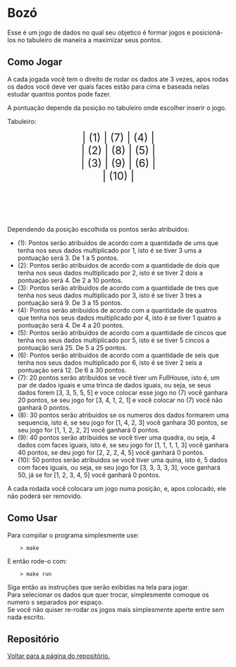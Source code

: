 Bozó
====

Esse é um jogo de dados no qual seu objetico é formar jogos e posicioná-los no tabuleiro de maneira a maximizar seus pontos.

Como Jogar
----------

A cada jogada você tem o direito de rodar os dados ate 3 vezes, apos rodas os dados você deve ver quais faces estão para cima e baseada nelas estudar quantos pontos pode fazer. 

A pontuação depende da posição no tabuleiro onde escolher inserir o jogo.

Tabuleiro:
<div style="display:flex; align-self: center; height: 200px;
flex-direction: column; align-items: center; justify-itens: flex-start;">
<div style="width: 100%; text-align: center; font-size: x-large;">| (1) | (7) | (4) |</div> 
<div style="width: 100%; text-align: center; font-size: x-large;">| (2) | (8) | (5) |</div> 
<div style="width: 100%; text-align: center; font-size: x-large;">| (3) | (9) | (6) |</div>
<div style="width: 100%; text-align: center; font-size: x-large;">| (10) |</div>  
</div>

Dependendo da posição escolhida os pontos serão atribuidos:
* (1): Pontos serão atribuidos de acordo com a quantidade de ums que tenha nos seus dados multiplicado por 1, isto é se tiver 3 ums a pontuação será 3. De 1 a 5 pontos.
* (2): Pontos serão atribuidos de acordo com a quantidade de dois que tenha nos seus dados multiplicado por 2, isto é se tiver 2 dois a pontuação será 4. De 2 a 10 pontos.
* (3): Pontos serão atribuidos de acordo com a quantidade de tres que tenha nos seus dados multiplicado por 3, isto é se tiver 3 tres a pontuação será 9. De 3 a 15 pontos.
* (4): Pontos serão atribuidos de acordo com a quantidade de quatros que tenha nos seus dados multiplicado por 4, isto é se tiver 1 quatro a pontuação será 4.  De 4 a 20 pontos.
* (5): Pontos serão atribuidos de acordo com a quantidade de cincos que tenha nos seus dados multiplicado por 5, isto é se tiver 5 cincos a pontuação será 25. De 5 a 25 pontos.
* (6): Pontos serão atribuidos de acordo com a quantidade de seis que tenha nos seus dados multiplicado por 6, isto é se tiver 2 seis a pontuação será 12. De 6 a 30 pontos.
* (7): 20 pontos serão atribuidos se você tiver um FullHouse, isto é, um par de dados iguais e uma trinca de dados iguais, ou seja, se seus dados forem [3, 3, 5, 5, 5] e voce colocar esse jogo no (7) você ganhara 20 pontos, se seu jogo for [3, 4, 1, 2, 1] e você colocar no (7) você não ganhará 0 pontos.
* (8): 30 pontos serão atribuidos se os numeros dos dados formarem uma sequencia, isto é, se seu jogo for [1, 4, 2, 3] você ganhara 30 pontos, se seu jogo for [1, 1, 2, 2, 2] você ganhará 0 pontos.
* (9): 40 pontos serão atribuidos se você tiver uma quadra, ou seja, 4 dados com faces iguais, isto é, se seu jogo for [1, 1, 1, 1, 3] você ganhara 40 pontos, se deu jogo for [2, 2, 2, 4, 5] você ganhará 0 pontos.
* (10): 50 pontos serão atribuidos se você tiver uma quina, isto é, 5 dados com faces iguais, ou seja, se seu jogo for [3, 3, 3, 3, 3], voce ganhará 50, já se for [1, 2, 3, 4, 5] você ganhará 0 pontos.

A cada rodada você colocara um jogo numa posição, e, apos colocado, ele não poderá ser removido.

Como Usar
---------

Para compilar o programa simplesmente use:

```shell
    > make
```

E então rode-o com:

```shell
    > make run
```

Siga então as instruções que serão exibidas na tela para jogar.<br/>
Para selecionar os dados que quer trocar, simplesmente comoque os numero s separados por espaço.<br/>
Se você não quiser re-rodar os jogos mais simplesmente aperte entre sem nada escrito.

Repositório
-----------

[Voltar para a página do repositório.](github.com/EdPirro/USP-SSC0103)
